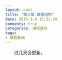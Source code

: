 ```yaml
---
layout: post
title: "第三章 数据结构"
date: 2015-1-9 15:21:49
comments: true
categories: 编程基础
tags:
- 编程基础
---
```

　　过几天会更新。


<br><br>